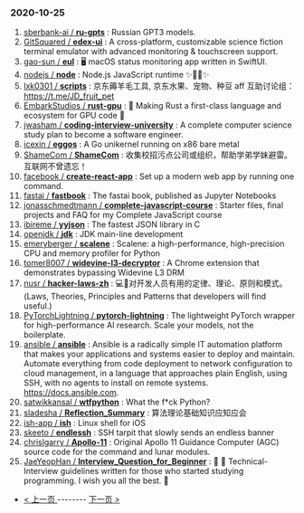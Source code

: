 ### 2020-10-25 
1. [
        sberbank-ai /
**ru-gpts**](https://github.com/sberbank-ai/ru-gpts) : Russian GPT3 models.
1. [
        GitSquared /
**edex-ui**](https://github.com/GitSquared/edex-ui) : A cross-platform, customizable science fiction terminal emulator with advanced monitoring & touchscreen support.
1. [
        gao-sun /
**eul**](https://github.com/gao-sun/eul) : 🖥️ macOS status monitoring app written in SwiftUI.
1. [
        nodejs /
**node**](https://github.com/nodejs/node) : Node.js JavaScript runtime ✨🐢🚀✨
1. [
        lxk0301 /
**scripts**](https://github.com/lxk0301/scripts) : 京东薅羊毛工具, 京东水果、宠物、种豆 aff 互助讨论组：https://t.me/JD_fruit_pet
1. [
        EmbarkStudios /
**rust-gpu**](https://github.com/EmbarkStudios/rust-gpu) : 🐉 Making Rust a first-class language and ecosystem for GPU code 🚧
1. [
        jwasham /
**coding-interview-university**](https://github.com/jwasham/coding-interview-university) : A complete computer science study plan to become a software engineer.
1. [
        icexin /
**eggos**](https://github.com/icexin/eggos) : A Go unikernel running on x86 bare metal
1. [
        ShameCom /
**ShameCom**](https://github.com/ShameCom/ShameCom) : 收集校招污点公司或组织，帮助学弟学妹避雷。互联网不曾遗忘！
1. [
        facebook /
**create-react-app**](https://github.com/facebook/create-react-app) : Set up a modern web app by running one command.
1. [
        fastai /
**fastbook**](https://github.com/fastai/fastbook) : The fastai book, published as Jupyter Notebooks
1. [
        jonasschmedtmann /
**complete-javascript-course**](https://github.com/jonasschmedtmann/complete-javascript-course) : Starter files, final projects and FAQ for my Complete JavaScript course
1. [
        ibireme /
**yyjson**](https://github.com/ibireme/yyjson) : The fastest JSON library in C
1. [
        openjdk /
**jdk**](https://github.com/openjdk/jdk) : JDK main-line development
1. [
        emeryberger /
**scalene**](https://github.com/emeryberger/scalene) : Scalene: a high-performance, high-precision CPU and memory profiler for Python
1. [
        tomer8007 /
**widevine-l3-decryptor**](https://github.com/tomer8007/widevine-l3-decryptor) : A Chrome extension that demonstrates bypassing Widevine L3 DRM
1. [
        nusr /
**hacker-laws-zh**](https://github.com/nusr/hacker-laws-zh) : 💻📖对开发人员有用的定律、理论、原则和模式。(Laws, Theories, Principles and Patterns that developers will find useful.)
1. [
        PyTorchLightning /
**pytorch-lightning**](https://github.com/PyTorchLightning/pytorch-lightning) : The lightweight PyTorch wrapper for high-performance AI research. Scale your models, not the boilerplate.
1. [
        ansible /
**ansible**](https://github.com/ansible/ansible) : Ansible is a radically simple IT automation platform that makes your applications and systems easier to deploy and maintain. Automate everything from code deployment to network configuration to cloud management, in a language that approaches plain English, using SSH, with no agents to install on remote systems. https://docs.ansible.com.
1. [
        satwikkansal /
**wtfpython**](https://github.com/satwikkansal/wtfpython) : What the f*ck Python?
1. [
        sladesha /
**Reflection_Summary**](https://github.com/sladesha/Reflection_Summary) : 算法理论基础知识应知应会
1. [
        ish-app /
**ish**](https://github.com/ish-app/ish) : Linux shell for iOS
1. [
        skeeto /
**endlessh**](https://github.com/skeeto/endlessh) : SSH tarpit that slowly sends an endless banner
1. [
        chrislgarry /
**Apollo-11**](https://github.com/chrislgarry/Apollo-11) : Original Apollo 11 Guidance Computer (AGC) source code for the command and lunar modules.
1. [
        JaeYeopHan /
**Interview_Question_for_Beginner**](https://github.com/JaeYeopHan/Interview_Question_for_Beginner) : 👦 👧 Technical-Interview guidelines written for those who started studying programming. I wish you all the best. 👾 

- [ < 上一页 ](https://github.com/able8/github-trending-daily-record/blob/master/2020-10-24.md) -------- [ 下一页 > ](https://github.com/able8/github-trending-daily-record/blob/master/2020-10-26.md)